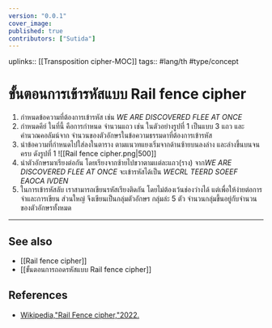 ```yaml
---
version: "0.0.1"
cover_image:
published: true
contributors: ["Sutida"]
---
```

uplinks:: [[Transposition cipher-MOC]]
tags:: #lang/th #type/concept

# ขั้นตอนการเข้ารหัสแบบ Rail fence cipher
1. กำหนดข้อความที่ต้องการเข้ารหัส เช่น *WE ARE DISCOVERED FLEE AT ONCE*
2. กำหนดคีย์ ในที่นี้ คือการกำหนด จำนวนแถว เช่น ในตัวอย่างรูปที่ 1 เป็นแบบ 3  แถว และคำนวณคอลัมน์จาก จำนวนของตัวอักษรในข้อความธรรมดาที่ต้องการเข้ารหัส
3. นำข้อความที่กำหนดไปใส่ลงในตาราง ตามแนวทแยงเริ่มจากด้านซ้ายบนลงล่าง และล่างขึ้นบนจนครบ ดังรูปที่ 1
![[Rail fence cipher.png|500]]
3. นำตัวอักษรมาเรียงต่อกัน โดยเรียงจากซ้ายไปขวาตามเเต่ละแถว(ราง) จาก*WE ARE DISCOVERED FLEE AT ONCE*  จะเข้ารหัสได้เป็น *WECRL TEERD SOEEF EAOCA IVDEN*
4. ในการเข้ารหัสลับ เราสามารถเขียนรหัสเรียงติดกัน โดยไม่ต้องเว้นช่องว่างได้ แต่เพื่อให้ง่ายต่อการจำและการเขียน ส่วนใหญ่ จึงเขียนเป็นกลุ่มตัวอักษร กลุ่มล่ะ 5 ตัว จำนวนกลุ่มขึ้นอยู่กับจำนวนของตัวอักษรทั้งหมด

---
## See also
- [[Rail fence cipher]]
- [[ขั้นตอนการถอดรหัสแบบ Rail fence cipher]]
## References
- [Wikipedia,"Rail Fence cipher,"2022.](https://en.wikipedia.org/wiki/Transposition_cipher#Rail_Fence_cipher)


